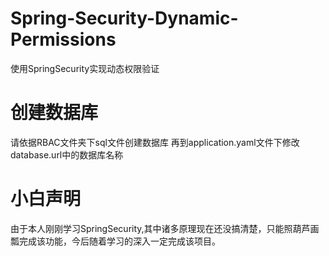 # Spring-Security-Dynamic-Permissions
使用SpringSecurity实现动态权限验证
# 创建数据库
请依据RBAC文件夹下sql文件创建数据库
再到application.yaml文件下修改database.url中的数据库名称
# 小白声明
由于本人刚刚学习SpringSecurity,其中诸多原理现在还没搞清楚，只能照葫芦画瓢完成该功能，今后随着学习的深入一定完成该项目。
